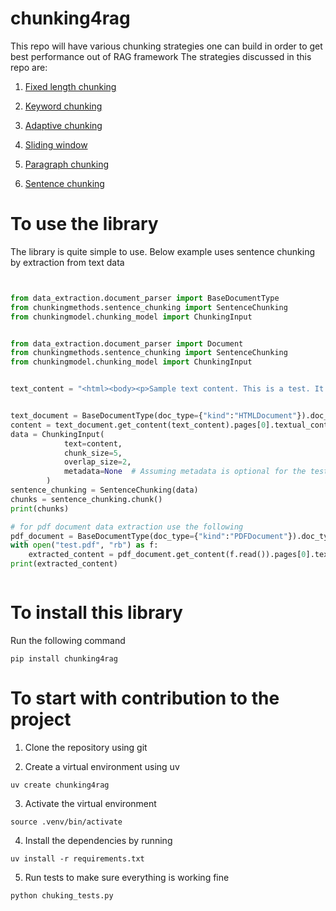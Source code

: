 # chunking4rag
This repo will have various chunking strategies one can build in order to get best performance out of RAG framework
The strategies discussed in this repo are:
1. [Fixed length chunking](./chunkingmethods/fixed_length_chunking.py)
  
2. [Keyword chunking](./chunkingmethods/keyword_chunking.py)
  
3. [Adaptive chunking](./chunkingmethods/adaptive_chunking.py)
  
4. [Sliding window](./chunkingmethods/sliding_window_chunking.py)
    
5. [Paragraph chunking](./chunkingmethods/paragraph_chunking.py)
  
6. [Sentence chunking](./chunkingmethods/sentence_chunking.py)
  
# To use the library
The library is quite simple to use. Below example uses sentence chunking by extraction from text data

```python


from data_extraction.document_parser import BaseDocumentType
from chunkingmethods.sentence_chunking import SentenceChunking
from chunkingmodel.chunking_model import ChunkingInput


from data_extraction.document_parser import Document
from chunkingmethods.sentence_chunking import SentenceChunking
from chunkingmodel.chunking_model import ChunkingInput


text_content = "<html><body><p>Sample text content. This is a test. It has multiple sentences. It also has some punctuation.</p></body></html>"


text_document = BaseDocumentType(doc_type={"kind":"HTMLDocument"}).doc_type
content = text_document.get_content(text_content).pages[0].textual_content
data = ChunkingInput(
            text=content,
            chunk_size=5,
            overlap_size=2,
            metadata=None  # Assuming metadata is optional for the test
        )
sentence_chunking = SentenceChunking(data)
chunks = sentence_chunking.chunk()
print(chunks)

# for pdf document data extraction use the following
pdf_document = BaseDocumentType(doc_type={"kind":"PDFDocument"}).doc_type
with open("test.pdf", "rb") as f:
    extracted_content = pdf_document.get_content(f.read()).pages[0].textual_content
print(extracted_content)



```

# To install this library
Run the following command
```
pip install chunking4rag
```

# To start with contribution to the project
1. Clone the repository using git
  
2. Create a virtual environment using uv
  ```
  uv create chunking4rag
  ```
3. Activate the virtual environment
  ```
  source .venv/bin/activate
  ```
4. Install the dependencies by running
  ```
  uv install -r requirements.txt
  ```
5. Run tests to make sure everything is working fine
  ```
  python chuking_tests.py
  ```
